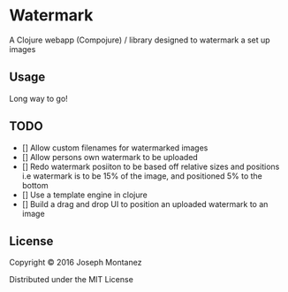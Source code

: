 # Watermark

A Clojure webapp (Compojure) / library designed to watermark a set up images

## Usage

Long way to go!

## TODO

- [] Allow custom filenames for watermarked images
- [] Allow persons own watermark to be uploaded
- [] Redo watermark posiiton to be based off relative sizes and positions i.e watermark is to be 15% of the image, and positioned 5% to the bottom
- [] Use a template engine in clojure
- [] Build a drag and drop UI to position an uploaded watermark to an image

## License

Copyright © 2016 Joseph Montanez

Distributed under the MIT License
